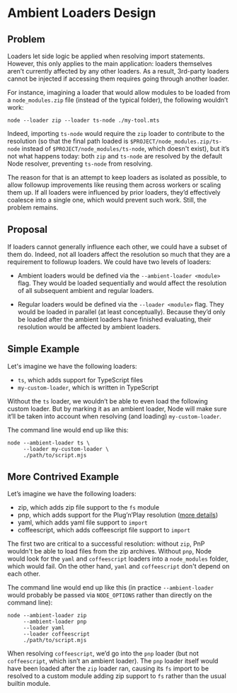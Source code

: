 # Ambient Loaders Design

## Problem

Loaders let side logic be applied when resolving import statements. However, this only applies to the main application: loaders themselves aren’t currently affected by any other loaders. As a result, 3rd-party loaders cannot be injected if accessing them requires going through another loader.

For instance, imagining a loader that would allow modules to be loaded from a `node_modules.zip` file (instead of the typical folder), the following wouldn’t work:

```
node --loader zip --loader ts-node ./my-tool.mts
```

Indeed, importing `ts-node` would require the `zip` loader to contribute to the resolution (so that the final path loaded is `$PROJECT/node_modules.zip/ts-node` instead of `$PROJECT/node_modules/ts-node`, which doesn't exist), but it’s not what happens today: both `zip` and `ts-node` are resolved by the default Node resolver, preventing `ts-node` from resolving.

The reason for that is an attempt to keep loaders as isolated as possible, to allow followup improvements like reusing them across workers or scaling them up. If all loaders were influenced by prior loaders, they’d effectively coalesce into a single one, which would prevent such work. Still, the problem remains.

## Proposal

If loaders cannot generally influence each other, we could have a subset of them do. Indeed, not all loaders affect the resolution so much that they are a requirement to followup loaders. We could have two levels of loaders:

- Ambient loaders would be defined via the `--ambient-loader <module>` flag. They would be loaded sequentially and would affect the resolution of all subsequent ambient and regular loaders.

- Regular loaders would be defined via the `--loader <module>` flag. They would be loaded in parallel (at least conceptually). Because they’d only be loaded after the ambient loaders have finished evaluating, their resolution would be affected by ambient loaders.

## Simple Example

Let's imagine we have the following loaders:

- `ts`, which adds support for TypeScript files
- `my-custom-loader`, which is written in TypeScript

Without the `ts` loader, we wouldn’t be able to even load the following custom loader. But by marking it as an ambient loader, Node will make sure it’ll be taken into account when resolving (and loading) `my-custom-loader`.

The command line would end up like this:

```
node --ambient-loader ts \
     --loader my-custom-loader \
     ./path/to/script.mjs
```

## More Contrived Example

Let’s imagine we have the following loaders:

- zip, which adds zip file support to the `fs` module
- pnp, which adds support for the Plug’n’Play resolution ([more details](https://yarnpkg.com/features/pnp))
- yaml, which adds yaml file support to `import`
- coffeescript, which adds coffeescript file support to `import`

The first two are critical to a successful resolution: without `zip`, PnP wouldn't be able to load files from the zip archives. Without `pnp`, Node would look for the `yaml` and `coffeescript` loaders into a `node_modules` folder, which would fail. On the other hand, `yaml` and `coffeescript` don't depend on each other.

The command line would end up like this (in practice `--ambient-loader` would probably be passed via `NODE_OPTIONS` rather than directly on the command line):

```
node --ambient-loader zip
     --ambient-loader pnp
     --loader yaml
     --loader coffeescript
     ./path/to/script.mjs
```

When resolving `coffeescript`, we’d go into the `pnp` loader (but not `coffeescript`, which isn’t an ambient loader). The `pnp` loader itself would have been loaded after the `zip` loader ran, causing its `fs` import to be resolved to a custom module adding zip support to `fs` rather than the usual builtin module.

